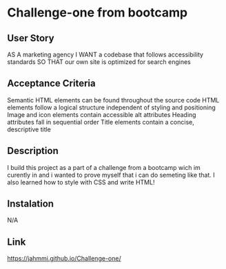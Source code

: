 # Challenge-one from bootcamp

## User Story

AS A marketing agency
I WANT a codebase that follows accessibility standards
SO THAT our own site is optimized for search engines

## Acceptance Criteria

Semantic HTML elements can be found throughout the source code
HTML elements follow a logical structure independent of styling and positioning
Image and icon elements contain accessible alt attributes
Heading attributes fall in sequential order
Title elements contain a concise, descriptive title


## Description

I build this project as a part of a challenge from a bootcamp wich im curently in
and i wanted to prove myself that i can do semeting like that.
I also learned how to style with CSS and write HTML!

## Instalation
N/A

## Link

https://jahmmi.github.io/Challenge-one/



